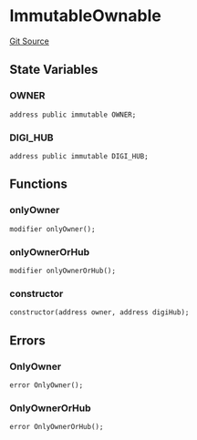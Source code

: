 # ImmutableOwnable
[Git Source](https://github.com/digiv3rse/core-contracts/blob/5454b58664fab805b6888a68ff40915d251f32f3/contracts/misc/ImmutableOwnable.sol)


## State Variables
### OWNER

```solidity
address public immutable OWNER;
```


### DIGI_HUB

```solidity
address public immutable DIGI_HUB;
```


## Functions
### onlyOwner


```solidity
modifier onlyOwner();
```

### onlyOwnerOrHub


```solidity
modifier onlyOwnerOrHub();
```

### constructor


```solidity
constructor(address owner, address digiHub);
```

## Errors
### OnlyOwner

```solidity
error OnlyOwner();
```

### OnlyOwnerOrHub

```solidity
error OnlyOwnerOrHub();
```

